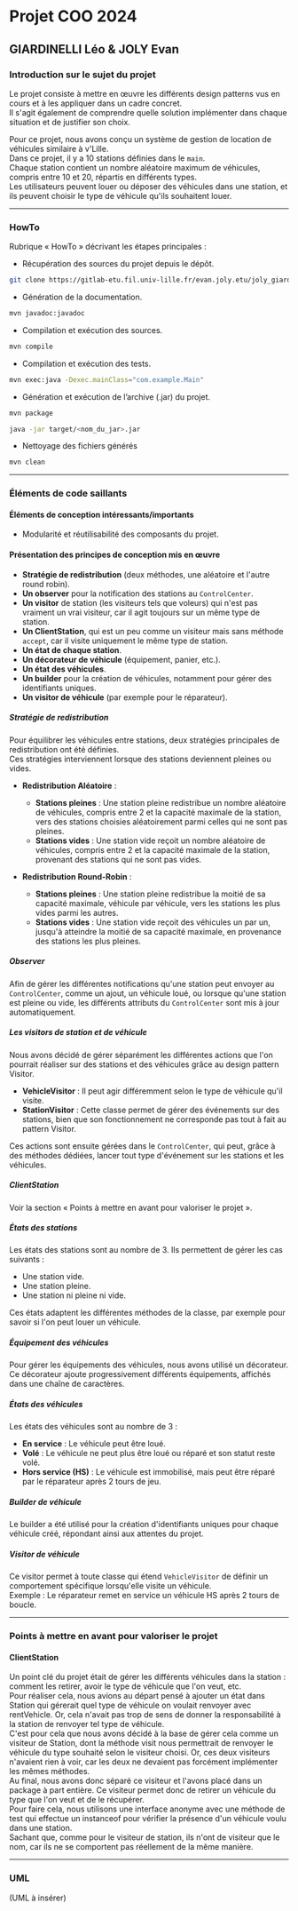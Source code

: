# Projet COO 2024

## GIARDINELLI Léo & JOLY Evan

### Introduction sur le sujet du projet

Le projet consiste à mettre en œuvre les différents design patterns vus en cours et à les appliquer dans un cadre concret.  
Il s'agit également de comprendre quelle solution implémenter dans chaque situation et de justifier son choix.

Pour ce projet, nous avons conçu un système de gestion de location de véhicules similaire à v'Lille.  
Dans ce projet, il y a 10 stations définies dans le `main`.  
Chaque station contient un nombre aléatoire maximum de véhicules, compris entre 10 et 20, répartis en différents types.  
Les utilisateurs peuvent louer ou déposer des véhicules dans une station, et ils peuvent choisir le type de véhicule qu'ils souhaitent louer.

---

### HowTo

Rubrique « HowTo » décrivant les étapes principales :
- Récupération des sources du projet depuis le dépôt.
```bash
git clone https://gitlab-etu.fil.univ-lille.fr/evan.joly.etu/joly_giardinelli_coo.git
```
- Génération de la documentation.
```bash
mvn javadoc:javadoc
```
- Compilation et exécution des sources.
```bash
mvn compile
```
- Compilation et exécution des tests.
```bash
mvn exec:java -Dexec.mainClass="com.example.Main"
```

- Génération et exécution de l’archive (.jar) du projet.
```bash
mvn package
```
```bash
java -jar target/<nom_du_jar>.jar
```
- Nettoyage des fichiers générés
```bash
mvn clean
```

---

### Éléments de code saillants

#### Éléments de conception intéressants/importants

- Modularité et réutilisabilité des composants du projet.

#### Présentation des principes de conception mis en œuvre

- **Stratégie de redistribution** (deux méthodes, une aléatoire et l'autre round robin).
- **Un observer** pour la notification des stations au `ControlCenter`.
- **Un visitor** de station (les visiteurs tels que voleurs) qui n'est pas vraiment un vrai visiteur, car il agit toujours sur un même type de station.
- **Un ClientStation**, qui est un peu comme un visiteur mais sans méthode `accept`, car il visite uniquement le même type de station.
- **Un état de chaque station**.
- **Un décorateur de véhicule** (équipement, panier, etc.).
- **Un état des véhicules**.
- **Un builder** pour la création de véhicules, notamment pour gérer des identifiants uniques.
- **Un visitor de véhicule** (par exemple pour le réparateur).

##### Stratégie de redistribution

Pour équilibrer les véhicules entre stations, deux stratégies principales de redistribution ont été définies.  
Ces stratégies interviennent lorsque des stations deviennent pleines ou vides.

- **Redistribution Aléatoire** :
  - **Stations pleines** : Une station pleine redistribue un nombre aléatoire de véhicules, compris entre 2 et la capacité maximale de la station, vers des stations choisies aléatoirement parmi celles qui ne sont pas pleines.
  - **Stations vides** : Une station vide reçoit un nombre aléatoire de véhicules, compris entre 2 et la capacité maximale de la station, provenant des stations qui ne sont pas vides.

- **Redistribution Round-Robin** :
  - **Stations pleines** : Une station pleine redistribue la moitié de sa capacité maximale, véhicule par véhicule, vers les stations les plus vides parmi les autres.
  - **Stations vides** : Une station vide reçoit des véhicules un par un, jusqu'à atteindre la moitié de sa capacité maximale, en provenance des stations les plus pleines.

##### Observer

Afin de gérer les différentes notifications qu'une station peut envoyer au `ControlCenter`, comme un ajout, un véhicule loué, ou lorsque qu'une station est pleine ou vide, les différents attributs du `ControlCenter` sont mis à jour automatiquement.

##### Les visitors de station et de véhicule

Nous avons décidé de gérer séparément les différentes actions que l'on pourrait réaliser sur des stations et des véhicules grâce au design pattern Visitor.

- **VehicleVisitor** : Il peut agir différemment selon le type de véhicule qu'il visite.
- **StationVisitor** : Cette classe permet de gérer des événements sur des stations, bien que son fonctionnement ne corresponde pas tout à fait au pattern Visitor.

Ces actions sont ensuite gérées dans le `ControlCenter`, qui peut, grâce à des méthodes dédiées, lancer tout type d'événement sur les stations et les véhicules.

##### ClientStation

Voir la section « Points à mettre en avant pour valoriser le projet ».

##### États des stations

Les états des stations sont au nombre de 3. Ils permettent de gérer les cas suivants :
- Une station vide.
- Une station pleine.
- Une station ni pleine ni vide.

Ces états adaptent les différentes méthodes de la classe, par exemple pour savoir si l'on peut louer un véhicule.

##### Équipement des véhicules

Pour gérer les équipements des véhicules, nous avons utilisé un décorateur.  
Ce décorateur ajoute progressivement différents équipements, affichés dans une chaîne de caractères.

##### États des véhicules

Les états des véhicules sont au nombre de 3 :
- **En service** : Le véhicule peut être loué.
- **Volé** : Le véhicule ne peut plus être loué ou réparé et son statut reste volé.
- **Hors service (HS)** : Le véhicule est immobilisé, mais peut être réparé par le réparateur après 2 tours de jeu.

##### Builder de véhicule

Le builder a été utilisé pour la création d'identifiants uniques pour chaque véhicule créé, répondant ainsi aux attentes du projet.

##### Visitor de véhicule

Ce visitor permet à toute classe qui étend `VehicleVisitor` de définir un comportement spécifique lorsqu'elle visite un véhicule.  
Exemple : Le réparateur remet en service un véhicule HS après 2 tours de boucle.

---

### Points à mettre en avant pour valoriser le projet

#### ClientStation

Un point clé du projet était de gérer les différents véhicules dans la station : comment les retirer, avoir le type de véhicule que l'on veut, etc.  
Pour réaliser cela, nous avions au départ pensé à ajouter un état dans Station qui gérerait quel type de véhicule on voulait renvoyer avec rentVehicle. Or, cela n'avait pas trop de sens de donner la responsabilité à la station de renvoyer tel type de véhicule.  
C'est pour cela que nous avons décidé à la base de gérer cela comme un visiteur de Station, dont la méthode visit nous permettrait de renvoyer le véhicule du type souhaité selon le visiteur choisi. Or, ces deux visiteurs n'avaient rien à voir, car les deux ne devaient pas forcément implémenter les mêmes méthodes.  
Au final, nous avons donc séparé ce visiteur et l'avons placé dans un package à part entière. Ce visiteur permet donc de retirer un véhicule du type que l'on veut et de le récupérer.  
Pour faire cela, nous utilisons une interface anonyme avec une méthode de test qui effectue un instanceof pour vérifier la présence d'un véhicule voulu dans une station.  
Sachant que, comme pour le visiteur de station, ils n'ont de visiteur que le nom, car ils ne se comportent pas réellement de la même manière.

---

### UML

(UML à insérer)